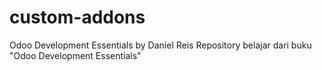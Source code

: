 # custom-addons
Odoo Development Essentials by Daniel Reis
Repository belajar dari buku "Odoo Development Essentials"
